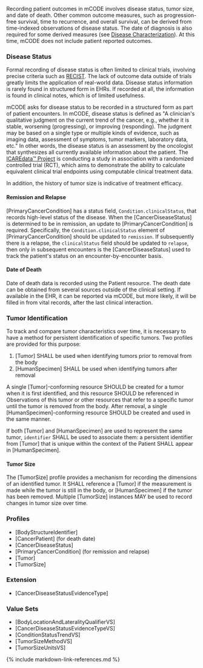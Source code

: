Recording patient outcomes in mCODE involves disease status, tumor size, and date of death. Other common outcome measures, such as progression-free survival, time to recurrence, and overall survival, can be derived from time-indexed observations of disease status. The date of diagnosis is also required for some derived measures (see [Disease Characterization](group-disease.html)). At this time, mCODE does not include patient reported outcomes.

### Disease Status

Formal recording of disease status is often limited to clinical trials, involving precise criteria such as [RECIST](https://ctep.cancer.gov/protocolDevelopment/docs/recist_guideline.pdf). The lack of outcome data outside of trials greatly limits the application of real-world data. Disease status information is rarely found in structured form in EHRs. If recorded at all, the information is found in clinical notes, which is of limited usefulness.

mCODE asks for disease status to be recorded in a structured form as part of patient encounters. In mCODE, disease status is defined as "A clinician's qualitative judgment on the current trend of the cancer, e.g., whether it is stable, worsening (progressing), or improving (responding). The judgment may be based on a single type or multiple kinds of evidence, such as imaging data, assessment of symptoms, tumor markers, laboratory data, etc." In other words, the disease status is an assessment by the oncologist that synthesizes all currently available information about the patient. The [ICAREdata™ Project](http://icaredata.org/) is conducting a study in association with a randomized controlled trial (RCT), which aims to demonstrate the ability to calculate equivalent clinical trial endpoints using computable clinical treatment data.

In addition, the history of tumor size is indicative of treatment efficacy.

#### Remission and Relapse

[PrimaryCancerCondition] has a status field, `Condition.clinicalStatus`, that records high-level status of the disease. When the [CancerDiseaseStatus] is determined to be in remission, an update to [PrimaryCancerCondition] is required. Specifically, the `Condition.clinicalStatus` element of [PrimaryCancerCondition] should be updated to `remission`. If subsequently there is a relapse, the  `clinicalStatus` field should be updated to `relapse`, then only in subsequent encounters is the [CancerDiseaseStatus] used to track the patient's status on an encounter-by-encounter basis.

#### Date of Death

Date of death data is recorded using the Patient resource. The death date can be obtained from several sources outside of the clinical setting. If available in the EHR, it can be reported via mCODE, but more likely, it will be filled in from vital records, after the last clinical interaction.

### Tumor Identification

To track and compare tumor characteristics over time, it is necessary to have a method for persistent identification of specific tumors. Two profiles are provided for this purpose:

1. [Tumor] SHALL be used when identifying tumors prior to removal from the body
1. [HumanSpecimen] SHALL be used when identifying tumors after removal

A single [Tumor]-conforming resource SHOULD be created for a tumor when it is first identified, and this resource SHOULD be referenced in Observations of this tumor or other resources that refer to a specific tumor until the tumor is removed from the body. After removal, a single [HumanSpecimen]-conforming resource SHOULD be created and used in the same manner. 

If both [Tumor] and [HumanSpecimen] are used to represent the same tumor, `identifier` SHALL be used to associate them: a persistent identifier from [Tumor] that is unique within the context of the Patient SHALL appear in [HumanSpecimen].

#### Tumor Size

The [TumorSize] profile provides a mechanism for recording the dimensions of an identified tumor. It SHALL reference a [Tumor] if the measurement is made while the tumor is still in the body, or [HumanSpecimen] if the tumor has been removed. Multiple [TumorSize] instances MAY be used to record changes in tumor size over time.

<!--
#### Multifocal and Multicentric Tumors

In the context of breast cancer, multifocal tumors refer to "multiple foci of the same tumor" while multicentric tumors are "different primary tumors in the same breast" ([Andea 2002](https://pubmed.ncbi.nlm.nih.gov/11920492/)).

For multifocal tumors, each foci may be separately tracked and measured by clinicians. Therefore, each foci SHOULD be represented by a separate [Tumor] or [HumanSpecimen] instance, and grouped together using the `focus` element in a [MultifocalTumor] Observation. [MultifocalTumor] SHOULD be referenced in `hasMember` of [TNMClinicalStageGroup] or [TNMPathologicalStageGroup] if relevant.

Multicentric tumors should also each be represented by a separate [Tumor] or [HumanSpecimen], which can each be associated with separate [PrimaryCancerCondition]-conforming resources using `extension[mcode-related-condition]` in [Tumor] or [HumanSpecimen].
-->

### Profiles

* [BodyStructureIdentifier]
* [CancerPatient] (for death date)
* [CancerDiseaseStatus]
* [PrimaryCancerCondition] (for remission and relapse)
* [Tumor]
* [TumorSize]

### Extension

* [CancerDiseaseStatusEvidenceType]

### Value Sets

* [BodyLocationAndLateralityQualifierVS]
* [CancerDiseaseStatusEvidenceTypeVS]
* [ConditionStatusTrendVS]
* [TumorSizeMethodVS]
* [TumorSizeUnitsVS]

{% include markdown-link-references.md %}
